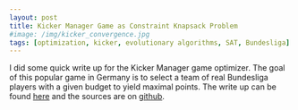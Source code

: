 ```yaml
---
layout: post
title: Kicker Manager Game as Constraint Knapsack Problem
#image: /img/kicker_convergence.jpg
tags: [optimization, kicker, evolutionary algorithms, SAT, Bundesliga]
---
```

I did some quick write up for the Kicker Manager game optimizer.
The goal of this popular game in Germany is to select a team of real Bundesliga players with a given budget to yield maximal points.
The write up can be found [here](/projects.md) and the sources are on [github](https://github.com/weichslgartner/KickerManagerspiel).